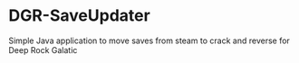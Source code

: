# DGR-SaveUpdater
Simple Java application to move saves from steam to crack and reverse for Deep Rock Galatic
